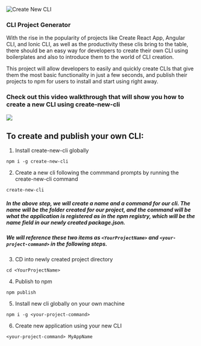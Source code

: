 ![Create New CLI](http://i.imgur.com/fz12yVT.png)

### CLI Project Generator

With the rise in the popularity of projects like Create React App, Angular CLI, and Ionic CLI, as well as the productivity these clis bring to the table, there should be an easy way for developers to create their own CLI using boilerplates and also to introduce them to the world of CLI creation.

This project will allow developers to easily and quickly create CLIs that give them the most basic functionality in just a few seconds, and publish their projects to npm for users to install and start using right away.

### Check out this video walkthrough that will show you how to create a new CLI using create-new-cli
[![](http://i.imgur.com/F7fx2c6.png)](https://www.youtube.com/watch?v=gSZGWQS8aZ0)

## To create and publish your own CLI:

1. Install create-new-cli globally   
```
npm i -g create-new-cli
```

2. Create a new cli following the commmand prompts by running the create-new-cli command   
```
create-new-cli
```

##### In the above step, we will create a name and a command for our cli. The name will be the folder created for our project, and the command will be what the application is registered as in the npm registry, which will be the name field in our newly created package.json.

##### We will reference these two items as `<YourProjectName>` and `<your-project-command>` in the following steps.

3. CD into newly created project directory   
```
cd <YourProjectName>
```

4. Publish to npm   
```
npm publish
```

5. Install new cli globally on your own machine   
```
npm i -g <your-project-command>
```

6. Create new application using your new CLI   
```
<your-project-command> MyAppName
````

